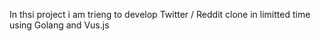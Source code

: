 In thsi project i am trieng to develop Twitter / Reddit clone in limitted time using Golang and Vus.js
